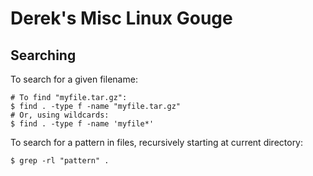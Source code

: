 # Derek's Misc Linux Gouge

## Searching
To search for a given filename:
```shell
# To find "myfile.tar.gz":
$ find . -type f -name "myfile.tar.gz"
# Or, using wildcards:
$ find . -type f -name 'myfile*'
```

To search for a pattern in files, recursively starting at current directory:
```shell
$ grep -rl "pattern" .
```
